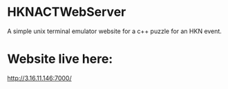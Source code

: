 # HKNACTWebServer

A simple unix terminal emulator website for a c++ puzzle for an HKN event.


# Website live here:
http://3.16.11.146:7000/
